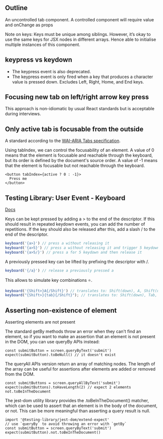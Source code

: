 ## Outline
An uncontrolled tab component.  A controlled component will require value and onChange as props

Note on keys: Keys must be unique among siblings. However, it’s okay to use the same keys for JSX nodes in different arrays.
Hence able to initialise multiple instances of this component.

## keypress vs keydown
- The keypress event is also deprecated.
- The keypress event is only fired when a key that produces a character value is pressed down. Excludes Left, Right, Home, and End keys.

## Focusing new tab on left/right arrow key press
This approach is non-idiomatic by usual React standards but is acceptable during interviews.

## Only active tab is focusable from the outside
A standard according to the [WAI-ARIA Tabs specification](https://www.w3.org/WAI/ARIA/apg/patterns/tabs/).

Using tabIndex, we can control the focusability of an element. A value of 0 means that the element is focusable and reachable through the keyboard, but its order is defined by the document's source order. A value of -1 means that the element is focusable but not reachable through the keyboard.

```tsx
<button tabIndex={active ? 0 : -1}>
  Press me
</button>
```

## Testing Library: User Event - Keyboard
[Docs](https://testing-library.com/docs/user-event/keyboard)

Keys can be kept pressed by adding a > to the end of the descriptor.
If this should result in repeated keydown events, you can add the number of repetitions.
If the key should also be released after this, add a slash / to the end of the descriptor.

```ts
keyboard('{a>}') // press a without releasing it
keyboard('{a>5}') // press a without releasing it and trigger 5 keydown
keyboard('{a>5/}') // press a for 5 keydown and then release it
```

A previously pressed key can be lifted by prefixing the descriptor with /.

```ts
keyboard('{/a}') // release a previously pressed a
```

This allows to simulate key combinations ⭐️.

```ts
keyboard('{Shift>}A{/Shift}') // translates to: Shift(down), A, Shift(up)
keyboard("{Shift>}{tab}{/Shift}"); // translates to: Shift(down), Tab, Shift(up)
```

## Asserting non-existence of element
Asserting elements are not present

The standard getBy methods throw an error when they can't find an element, so if you want to make an assertion that an element is not present in the DOM, you can use queryBy APIs instead:

```tsx
const submitButton = screen.queryByText('submit')
expect(submitButton).toBeNull() // it doesn't exist
```

The queryAll APIs version return an array of matching nodes. The length of the array can be useful for assertions after elements are added or removed from the DOM.

```tsx
const submitButtons = screen.queryAllByText('submit')
expect(submitButtons).toHaveLength(2) // expect 2 elements
not.toBeInTheDocument
```

The jest-dom utility library provides the  .toBeInTheDocument() matcher, which can be used to assert that an element is in the body of the document, or not. This can be more meaningful than asserting a query result is null.

```tsx
import '@testing-library/jest-dom/extend-expect'
// use `queryBy` to avoid throwing an error with `getBy`
const submitButton = screen.queryByText('submit')
expect(submitButton).not.toBeInTheDocument()
```
